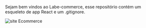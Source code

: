 Sejam bem vindos ao Labe-commerce, esse repositório contém um esqueleto de app React e um .gitignore.



![site Ecommerce](https://user-images.githubusercontent.com/98241441/161344192-86b89a1c-0bb1-46ab-9f33-42cf0b394faa.png)
